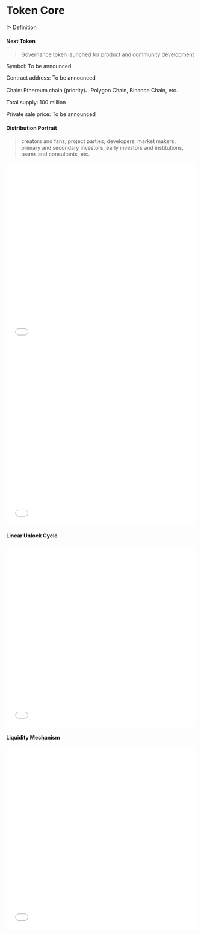 # Token Core

!> Definition

<h4>Next Token</h4>

> Governance token launched for product and community development

<p>Symbol: To be announced</p>
<p>Contract address: To be announced</p>
<p>Chain: Ethereum chain (priority)、Polygon Chain, Binance Chain, etc.</p>
<p>Total supply: 100 million</p>
<p>Private sale price: To be announced</p>

<h4>Distribution Portrait</h4>

> creators and fans, project parties, developers, market makers, primary and secondary investors, early investors and institutions, teams and consultants, etc.

<iframe width="100%" height="480" src="//jsfiddle.net/NextmeOne/pgn4yvqs/82/embedded/result/" allowfullscreen="allowfullscreen" allowpaymentrequest frameborder="0"></iframe>
<iframe width="100%" height="480" src="//jsfiddle.net/NextmeOne/gkrLbxm6/33/embedded/result/" allowfullscreen="allowfullscreen" allowpaymentrequest frameborder="0"></iframe>

<h4>Linear Unlock Cycle</h4>

<iframe width="100%" height="480" src="//jsfiddle.net/NextmeOne/wdp7u6fn/86/embedded/result/" allowfullscreen="allowfullscreen" allowpaymentrequest frameborder="0"></iframe>

<h4>Liquidity Mechanism</h4>

<iframe width="100%" height="480" src="//jsfiddle.net/NextmeOne/znw4x1k6/83/embedded/result/" allowfullscreen="allowfullscreen" allowpaymentrequest frameborder="0"></iframe>